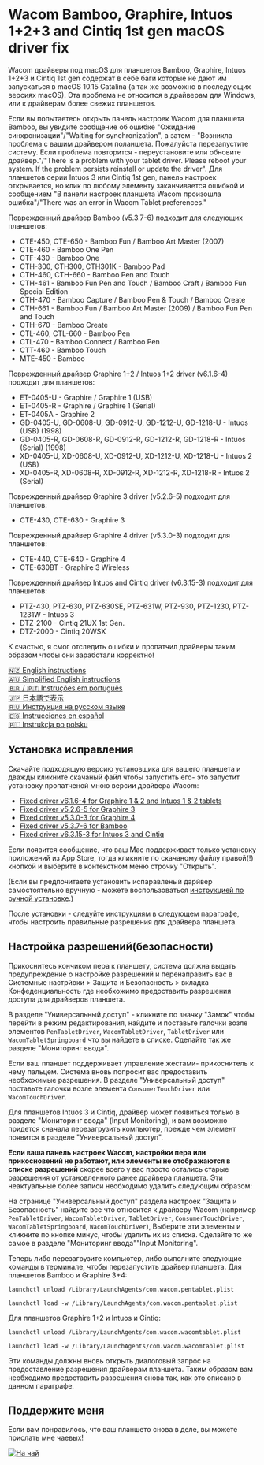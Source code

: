 # Wacom Bamboo, Graphire, Intuos 1+2+3 and Cintiq 1st gen macOS driver fix

Wacom драйверы под macOS для планшетов Bamboo, Graphire, Intuos 1+2+3 и Cintiq 1st gen содержат в себе баги которые не 
дают им запускаться в macOS 10.15 Catalina (а так же возможно в последующих версиях macOS). Эта проблема не относится в 
драйверам для Windows, или к драйверам более свежих планшетов.

Если вы попытаетесь открыть панель настроек Wacom для планшета Bamboo, вы увидите сообщение об ошибке 
"Ожидание синхронизации"/"Waiting for synchronization", а затем - "Возникла проблема с вашим драйвером поланшета. 
Пожалуйста перезапустите систему. Если проблема повторится - переустановите или обновите драйвер."/"There is a problem 
with your tablet driver. Please reboot your system. If the problem persists reinstall or update the driver".
Для планшетов серии Intuos 3 или Cintiq 1st gen, панель настроек открывается, но клик по любому элементу заканчивается 
ошибкой и сообщением "В панели настроек планшета Wacom произошла ошибка"/"There was an error in Wacom Tablet preferences."

Поврежденный драйвер Bamboo (v5.3.7-6) подходит для следующих планшетов:

- CTE-450, CTE-650 - Bamboo Fun / Bamboo Art Master (2007)
- CTE-460 - Bamboo One Pen
- CTF-430 - Bamboo One
- CTH-300, CTH300, CTH301K - Bamboo Pad
- CTH-460, CTH-660 - Bamboo Pen and Touch
- CTH-461 - Bamboo Fun Pen and Touch / Bamboo Craft / Bamboo Fun Special Edition
- CTH-470 - Bamboo Capture / Bamboo Pen & Touch / Bamboo Create
- CTH-661 - Bamboo Fun / Bamboo Art Master (2009) / Bamboo Fun Pen and Touch
- CTH-670 - Bamboo Create
- CTL-460, CTL-660 - Bamboo Pen 
- CTL-470 - Bamboo Connect / Bamboo Pen
- CTT-460 - Bamboo Touch
- MTE-450 - Bamboo

Поврежденный драйвер Graphire 1+2 / Intuos 1+2 driver (v6.1.6-4) подходит для планшетов:

- ET-0405-U - Graphire / Graphire 1 (USB)
- ET-0405-R - Graphire / Graphire 1 (Serial)
- ET-0405A - Graphire 2
- GD-0405-U, GD-0608-U, GD-0912-U, GD-1212-U, GD-1218-U - Intuos (USB) (1998)
- GD-0405-R, GD-0608-R, GD-0912-R, GD-1212-R, GD-1218-R - Intuos (Serial) (1998)
- XD-0405-U, XD-0608-U, XD-0912-U, XD-1212-U, XD-1218-U - Intuos 2 (USB)
- XD-0405-R, XD-0608-R, XD-0912-R, XD-1212-R, XD-1218-R - Intuos 2 (Serial)

Поврежденный драйвер Graphire 3 driver (v5.2.6-5) подходит для планшетов:

- CTE-430, CTE-630 - Graphire 3

Поврежденный драйвер Graphire 4 driver (v5.3.0-3) подходит для планшетов:

- CTE-440, CTE-640 - Graphire 4
- CTE-630BT - Graphire 3 Wireless

Поврежденный драйвер Intuos and Cintiq driver (v6.3.15-3) подходит для планшетов:

- PTZ-430, PTZ-630, PTZ-630SE, PTZ-631W, PTZ-930, PTZ-1230, PTZ-1231W - Intuos 3
- DTZ-2100 - Cintiq 21UX 1st Gen.
- DTZ-2000 - Cintiq 20WSX

К счастью, я смог отследить ошибки и пропатчил драйверы таким образом чтобы они заработали корректно!

[🇳🇿 English instructions](Readme.md)   
[🇦🇺 Simplified English instructions](Readme.en-simple.md)   
[🇧🇷 / 🇵🇹 Instruções em português](Readme.pt-BR.md)  
[🇯🇵 日本語で表示](Readme.ja-JP.md)   
[🇷🇺 Инструкция на русском языке](Readme.ru-RU.md)   
[🇪🇸 Instrucciones en español](Readme.es.md)   
[🇵🇱 Instrukcja po polsku](Readme.pl.md)   

## Установка исправления

Скачайте подходящую версию установщика для вашего планшета и дважды кликните скачаный файл чтобы запустить его- это запустит установку пропатченой мною версии драйвера Wacom:

- [Fixed driver v6.1.6-4 for Graphire 1 & 2 and Intuos 1 & 2 tablets](https://github.com/thenickdude/wacom-driver-fix/releases/download/patch-7/Install-Wacom-Tablet-6.1.6-4-patched.pkg)
- [Fixed driver v5.2.6-5 for Graphire 3](https://github.com/thenickdude/wacom-driver-fix/releases/download/patch-7/Install-Wacom-Tablet-5.2.6-5-patched.pkg)
- [Fixed driver v5.3.0-3 for Graphire 4](https://github.com/thenickdude/wacom-driver-fix/releases/download/patch-7/Install-Wacom-Tablet-5.3.0-3-patched.pkg)
- [Fixed driver v5.3.7-6 for Bamboo](https://github.com/thenickdude/wacom-driver-fix/releases/download/patch-7/Install-Wacom-Tablet-5.3.7-6-patched.pkg)
- [Fixed driver v6.3.15-3 for Intuos 3 and Cintiq](https://github.com/thenickdude/wacom-driver-fix/releases/download/patch-7/Install-Wacom-Tablet-6.3.15-3-patched.pkg)

Если появится сообщение, что ваш Mac поддерживает только установку приложений из App Store, тогда кликните по скачаному файлу правой(!) кнопкой и выберите в контекстном меню строчку "Открыть".

(Если вы предпочитаете установить испаравленый дарйвер самостоятельно вручную - можете воспользоваться [инструкцией по ручной установке](Readme-manual-installation.md).)

После установки - следуйте инструкциям в следующем параграфе, чтобы настроить правильные разрешения для драйвера планшета.

## Настройка разрешений(безопасности)

Прикоснитесь кончиком пера к планшету, система должна выдать предупреждение о настройке разрешений и перенаправить вас в Системные настрйоки > Защита и Безопасность > вкладка Конфеденциальность где необхожимо предоставить разрешения доступа для драйверов планшета. 

В разделе "Универсальный доступ" - кликните по значку "Замок" чтобы перейти в режим редактирования, найдите и поставьте галочки возле элементов `PenTabletDriver`, `WacomTabletDriver`, `TabletDriver` или `WacomTabletSpringboard` что вы найдете в списке. Сделайте так же разделе "Мониторинг ввода".

Если ваш планшет поддерживает управление жестами- прикоснитель к нему пальцем. Система вновь попросит вас предоставить необхожимые разрешения.
В разделе "Универсальный доступ" поставьте галочки возле элемента `ConsumerTouchDriver` или `WacomTouchDriver`. 

Для планшетов Intuos 3 и Cintiq, драйвер может появиться только в разделе "Мониторинг ввода" (Input Monitoring), и вам возможно придется сначала перезагрузить компьютер, прежде чем элемент появится в разделе "Универсальный доступ".

**Если ваша панель настроек Wacom, настройки пера или прикосновений не работают, или элементы не отображаются в списке разрешений** скорее всего у вас просто остались старые разрешения от установленного ранее драйвера планшета. Эти неактуальные более записи необходимо удалить следующим образом:

На странице "Универсальный доступ" раздела настроек "Защита и Безопасность" найдите все что относится к драйверу Wacom (например `PenTabletDriver`, 
`WacomTabletDriver`, `TabletDriver`,  `ConsumerTouchDriver`, `WacomTabletSpringboard`, `WacomTouchDriver`), Выберите эти элементы и кликните по кнопке минус, чтобы удалить их из списка. Сделайте то же самое в разделе "Мониторинг ввода\""Input Monitoring".

Теперь либо перезагрузите компьютер, либо выполните следующие команды в терминале, чтобы перезапустить драйвер планшета.
Для планшетов Bamboo и Graphire 3+4:

    launchctl unload /Library/LaunchAgents/com.wacom.pentablet.plist

    launchctl load -w /Library/LaunchAgents/com.wacom.pentablet.plist
    
Для планшетов Graphire 1+2 и Intuos и Cintiq:

    launchctl unload /Library/LaunchAgents/com.wacom.wacomtablet.plist

    launchctl load -w /Library/LaunchAgents/com.wacom.wacomtablet.plist

Эти команды должны вновь открыть диалоговый запрос на предоставление разрешения драйверам планшета. Таким образом вам необходимо предоставить разрешения снова так, как это описано в данном параграфе.

## Поддержите меня

Если вам понравилось, что ваш планшето снова в деле, вы можете прислать мне чаевых!

[![На чай](https://www.paypalobjects.com/en_US/i/btn/btn_donateCC_LG.gif)](https://www.paypal.com/cgi-bin/webscr?cmd=_s-xclick&hosted_button_id=CDPRHRDZUDZW4&source=url) 
